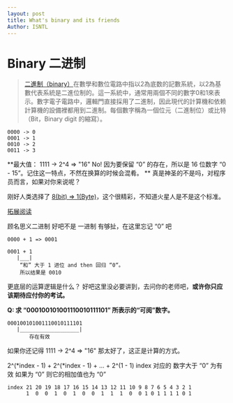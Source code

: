 ```yaml
---
layout: post
title: What's binary and its friends
Author: ISNTL
---
```

# Binary 二进制
> [二進制（binary）](https://zh.wikipedia.org/wiki/%E4%BA%8C%E8%BF%9B%E5%88%B6)在數學和數位電路中指以2為底数的記數系統，以2為基數代表系統是二進位制的。這一系統中，通常用兩個不同的數字0和1來表示。數字電子電路中，邏輯門直接採用了二進制，因此現代的計算機和依赖計算機的設備裡都用到二進制。每個數字稱為一個位元（二進制位）或比特（Bit，Binary digit 的縮寫）。

```
0000 -> 0
0001 -> 1
0010 -> 2
0011 -> 3
```

**最大值： 1111 -> 2^4 => "16" No! 因为要保留 “0” 的存在，所以是 16 位数字 “0 - 15”。记住这一特点，不然在换算的时候会混肴。 ** 真是神圣的不是吗，对程序员而言，如果对你来说呢？

刚好人类选择了 [8(bit) => 1(Byte)](https://stackoverflow.com/questions/42842662/why-is-1-byte-equal-to-8-bits#:~:text=I%27ts%20been%20a,for%20our%20purposes.)，这个很精彩，不知道火星人是不是这个标准。

[拓展阅读](https://www.cs.cmu.edu/~fgandon/documents/lecture/uk1999/binary/HandOut.pdf)

顾名思义二进制 好吧不是 一进制 有够扯，在这里忘记 “0” 吧<br>
```
0000 + 1 => 0001

0001 + 1
   |___|
    “和” 大于 1 进位 and then 回归 “0“。
    所以结果是 0010
```

更底层的运算逻辑是什么？ 好吧这里没必要讲到，去问你的老师吧，**或许你只应该期待应付你的考试。**

**Q: 求 “000100101001110010111101” 所表示的“可阅”数字。**
```
000100101001110010111101
   |___________________|
       存在有效
```
如果你还记得 1111 -> 2^4 => "16" 那太好了，这正是计算的方式。

2^(\*index - 1) + 2^(\*index - 1) + ... + 2^(1 - 1)
index 对应的 数字大于 “0” 为有效 如果为 “0” 则它的相加值也为 “0”
```
index 21 20 19 18 17 16 15 14 13 12 11 10 9 8 7 6 5 4 3 2 1
      1  0  0  1  0  1  0  0  1  1  1  0  0 1 0 1 1 1 1 0 1
```
